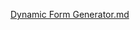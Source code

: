 [Dynamic Form Generator.md](https://github.com/user-attachments/files/17841098/Dynamic.Form.Generator.md)

